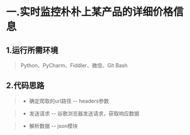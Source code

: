 # 一.实时监控朴朴上某产品的详细价格信息
## 1.运行所需环境
> Python、PyCharm、Fiddler、微信、Git Bash

## 2.代码思路
> * 确定爬取的url路径 -- headers参数

> * 发送请求 -- 谷歌浏览器发送请求，获取响应数据

> * 解析数据 -- json模块


